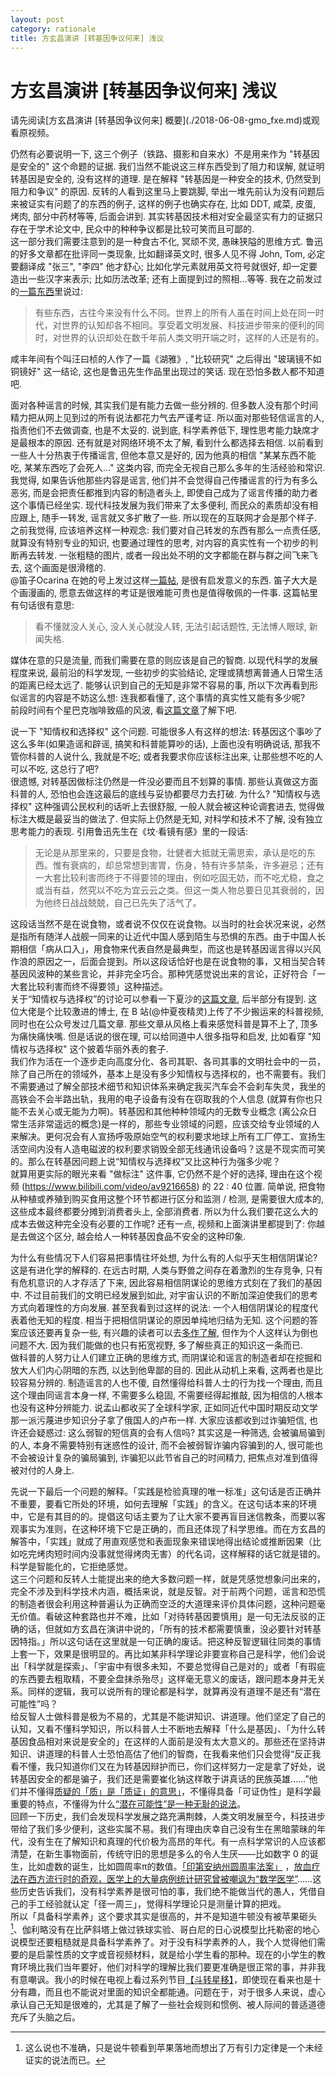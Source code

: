 ```yaml
---
layout: post
category: rationale
title: 方玄昌演讲 [转基因争议何来] 浅议
---
```


# 方玄昌演讲 \[转基因争议何来] 浅议

请先阅读[方玄昌演讲 \[转基因争议何来] 概要](./2018-06-08-gmo_fxe.md)或观看原视频。

仍然有必要说明一下, 这三个例子（铁路、摄影和自来水）不是用来作为 "转基因是安全的" 这个命题的证据. 我们当然不能说这三样东西受到了阻力和误解, 就证明转基因是安全的, 没有这样的道理. 是在解释 "转基因是一种安全的技术, 仍然受到阻力和争议" 的原因. 反转的人看到这里马上要跳脚, 举出一堆先前认为没有问题后来被证实有问题了的东西的例子, 这样的例子也确实存在, 比如 DDT, 咸菜, 皮蛋, 烤肉, 部分中药材等等, 后面会讲到. 其实转基因技术相对安全最坚实有力的证据只存在于学术论文中, 民众中的种种争议都是比较可笑而且可鄙的.  
这一部分我们需要注意到的是一种食古不化, 冥顽不灵, 愚昧狭隘的思维方式. 鲁迅的好多文章都在批评同一类现象, 比如翻译英文时, 很多人见不得 John, Tom, 必定要翻译成 "张三", "李四" 他才舒心; 比如化学元素就用英文符号就很好, 却一定要造出一些汉字来表示; 比如历法改革; 还有上面提到过的照相...等等. 我在之前发过的[一篇东西](https://mp.weixin.qq.com/s?__biz=MzI5MjIwODM0OQ==&mid=2651868183&idx=1&sn=5c75801f5310bca2f19efaf746626f1e&chksm=f7e007a5c0978eb3926eef5d71b513f0fd4e267eb355c8652a955a35af2067e2568e9584c221&mpshare=1&scene=1&srcid=0509bNEPh4UVxHbBvgkd18ZE&pass_ticket=l5uA7v5r9ETq%2FhSnKFNxuun3xVHeRlIzkK8%2B6tk%2Bg6kX1VXa0AmD0AW6cTgp%2FNrv#rd)里说过: 

> 有些东西，古往今来没有什么不同。世界上的所有人虽在时间上处在同一时代，对世界的认知却各不相同。享受着文明发展、科技进步带来的便利的同时，对世界的认识却处在数千年前人类文明开端之时，这样的人还是有的。

咸丰年间有个叫汪曰桢的人作了一篇《湖雅》, "比较研究" 之后得出 "玻璃镜不如铜镜好" 这一结论, 这也是鲁迅先生作品里出现过的笑话. 现在恐怕多数人都不知道吧. 

面对各种谣言的时候, 其实我们是有能力去做一些分辨的. 但多数人没有那个时间精力把从网上见到过的所有说法都花力气去严谨考证. 所以面对那些轻信谣言的人, 指责他们不去做调查, 也是不太妥的. 说到底, 科学素养低下, 理性思考能力缺席才是最根本的原因. 还有就是对网络环境不太了解, 看到什么都选择去相信. 以前看到一些人十分热衷于传播谣言, 但他本意又是好的, 因为他真的相信 "某某东西不能吃, 某某东西吃了会死人..." 这类内容, 而完全无视自己那么多年的生活经验和常识. 我觉得, 如果告诉他那些内容是谣言, 他们并不会觉得自己传播谣言的行为有多么恶劣, 而是会把责任都推到内容的制造者头上, 即使自己成为了谣言传播的助力者这个事情已经坐实. 现代科技发展为我们带来了太多便利, 而民众的素质却没有相应跟上, 随手一转发, 谣言就又多扩散了一些. 所以现在的互联网才会是那个样子.  
之前我觉得, 应该培养这样一种观念: 我们要对自己转发的东西有那么一点责任感, 就算没有特别专业的知识, 也要通过理性的思考, 对内容的真实性有一个初步的判断再去转发. 一张粗糙的图片, 或者一段出处不明的文字都能在群与群之间飞来飞去, 这个画面是很滑稽的.  
@笛子Ocarina 在她的号上发过这样[一篇帖](https://mp.weixin.qq.com/s/aTIfrkK4xVZxn3p1aemkug), 是很有启发意义的东西. 笛子大大是个画漫画的, 愿意去做这样的考证是很难能可贵也是值得敬佩的一件事. 这篇帖里有句话很有意思:

> 看不懂就没人关心, 没人关心就没人转, 无法引起话题性, 无法博人眼球, 新闻失格.

媒体在意的只是流量, 而我们需要在意的则应该是自己的智商. 以现代科学的发展程度来说, 最前沿的科学发现, 一些初步的实验结论, 定理或猜想离普通人日常生活的距离已经太远了. 能够认识到自己的无知是非常不容易的事, 所以下次再看到形似谣言的内容是不妨这么想: 连我都看懂了, 这个事情的真实性又能有多少呢?  
前段时间有个星巴克咖啡致癌的风波, 看[这篇文章](https://mp.weixin.qq.com/s/F-EQv7mrNaFf9ZGU7hjZug)了解下吧.

说一下 "知情权和选择权" 这个问题. 可能很多人有这样的想法: 转基因这个事吵了这么多年\(如果造谣和辟谣, 搞笑和科普能算吵的话), 上面也没有明确说话, 那我不管你科普的人说什么, 我就是不吃; 或者我要求你应该标注出来, 让那些想不吃的人可以不吃, 这总行了吧?  
很遗憾, 对转基因做标注仍然是一件没必要而且不划算的事情. 那些认真做这方面科普的人, 恐怕也会连这最后的底线与妥协都要尽力去打破. 为什么? "知情权与选择权" 这种强调公民权利的话听上去很舒服, 一般人就会被这种论调套进去, 觉得做标注大概是最妥当的做法了. 但实际上仍然是无知, 对科学和技术不了解, 没有独立思考能力的表现. 引用鲁迅先生在《坟·看镜有感》里的一段话:

> 无论是从那里来的，只要是食物，壮健者大抵就无需思索，承认是吃的东西。惟有衰病的，却总常想到害胃，伤身，特有许多禁条，许多避忌；还有一大套比较利害而终于不得要领的理由，例如吃固无妨，而不吃尤稳，食之或当有益，然究以不吃为宜云云之类。但这一类人物总要日见其衰弱的，因为他终日战战兢兢，自己已先失了活气了。

这段话当然不是在说食物，或者说不仅仅在说食物。以当时的社会状况来说，必然是指所有随洋人战舰一同来的让近代中国人感到陌生与恐惧的东西。由于中国人长期相信「病从口入」，用食物来代表自然是最典型，而这也是转基因谣言得以兴风作浪的原因之一，后面会提到。所以这段话恰好也是在说食物的事，又相当契合转基因风波种的某些言论，并非完全巧合。那种凭感觉说出来的言论，正好符合「一大套比较利害而终不得要领」这种描述。  
关于“知情权与选择权”的讨论可以参看一下夏沙的[这篇文章](https://mp.weixin.qq.com/s/rtONwdPZ7e-8J4H4Urcvqg), 后半部分有提到. 这位大佬是个比较激进的博士, 在 B 站\(@仲夏夜精灵)上传了不少搬运来的科普视频, 同时也在公众号发过几篇文章. 那些文章从风格上看来感觉科普是算不上了, 顶多为痛快痛快嘴. 但是话说的很在理, 可以给同道中人很多指导和启发, 比如看穿 "知情权与选择权" 这个披着华丽外表的套子.  
我们作为活在一个逐步走向高度分化、各司其职、各司其事的文明社会中的一员，除了自己所在的领域外，基本上是没有多少知情权与选择权的，也不需要有。我们不需要通过了解全部技术细节和知识体系来确定我买汽车会不会刹车失灵，我坐的高铁会不会半路出轨，我用的电子设备有没有在窃取我的个人信息 \(就算有你也只能不去关心或无能为力啊)。转基因和其他种种领域内的无数专业概念 \(离公众日常生活非常遥远的概念)是一样的，那些专业领域的问题，应该交给专业领域的人来解决。更何况会有人宣扬呼吸原始空气的权利要求地球上所有工厂停工、宣扬生活空间内没有人造电磁波的权利要求销毁全部无线通讯设备吗？这是不现实而可笑的。那么在转基因问题上说“知情权与选择权”又比这种行为强多少呢？  
就算用更实际的眼光来看 "做标注" 这件事, 它仍然不是个好的选择, 理由在这个视频 \(https://www.bilibili.com/video/av9216658) 的 22 : 40 位置. 简单说, 把食物从种植或养殖到购买食用这整个环节都进行区分和监测 / 检测, 是需要很大成本的, 这些成本最终都要分摊到消费者头上, 全部消费者. 所以为什么我们要花这么大的成本去做这种完全没有必要的工作呢? 还有一点, 视频和上面演讲里都提到了: 你越是去做这个区分, 越会给人一种转基因食品不安全的这种印象.

为什么有些情况下人们容易把事情往坏处想, 为什么有的人似乎天生相信阴谋论? 这是有进化学的解释的. 在远古时期, 人类与野兽之间存在着激烈的生存竞争, 只有有危机意识的人才存活了下来, 因此容易相信阴谋论的思维方式刻在了我们的基因中. 不过目前我们的文明已经发展到如此, 对宇宙认识的不断加深迫使我们的思考方式向着理性的方向发展. 甚至我看到过这样的说法: 一个人相信阴谋论的程度代表着他无知的程度. 相当于把相信阴谋论的原因单纯地归结为无知. 这个问题的答案应该还要再复杂一些, 有兴趣的读者可以去[多作了解](https://huanqiukexue.com/a/qianyan/xinli__renwen/2018/0226/27938.html), 但作为个人这样认为倒也问题不大. 因为我们能做的也只有拓宽视野, 多了解些真正的知识这一条而已.  
做科普的人努力让人们建立正确的思维方式, 而阴谋论和谣言的制造者却在挖掘和放大人们内心阴暗的东西, 以达到他卑鄙的目的. 因此从动机上来看, 这两者也是比较容易分辨的. 制造谣言的人也不傻, 自然懂得给科普人士的行为找一个理由, 而且这个理由同谣言本身一样, 不需要多么稳固, 不需要经得起推敲, 因为相信的人根本也没有这种分辨能力. 说孟山都收买了全球科学家, 正如同近代中国时期反动文学那一派污蔑进步知识分子拿了俄国人的卢布一样. 大家应该都收到过诈骗短信, 也许还会疑惑过: 这么弱智的短信真的会有人信吗? 其实这是一种筛选, 会被骗局骗到的人, 本身不需要特别有迷惑性的设计, 而不会被弱智诈骗内容骗到的人, 很可能也不会被设计复杂的骗局骗到, 诈骗犯以此节省自己的时间精力, 把焦点对准到值得被对付的人身上.

先说一下最后一个问题的解释。「实践是检验真理的唯一标准」这句话是否正确并不重要，要看它所处的环境，如何去理解「实践」的含义。在这句话本来的环境中，它是有其目的的。提倡这句话主要为了让大家不要再盲目迷信教条，而要以客观事实为准则，在这种环境下它是正确的，而且还体现了科学思维。而在方玄昌的解答中，「实践」就成了用直观感觉和表面现象来错误地得出结论或推断因果（比如吃完烤肉短时间内没事就觉得烤肉无害）的代名词，这样解释的话它就是错的。科学是智能化的，它拒绝感觉。  
这三个问题和反转人士能提出来的绝大多数问题一样，就是凭感觉想象问出来的，完全不涉及到科学技术内涵，概括来说，就是反智。对于前两个问题，谣言和恐慌的制造者很会利用这种普遍认为正确而空泛的大道理来评价具体问题，这种问题毫无价值。看破这种套路也并不难，比如「对待转基因要慎用」是一句无法反驳的正确的话，但就如方玄昌在演讲中说的，「所有的技术都需要慎重，没必要针对转基因特指。」所以这句话在这里就是一句正确的废话。把这种反智逻辑往同类的事情上套一下，效果是很明显的。再比如某非科学理论非要宣称自己是科学，他们会说出「科学就是探索」、「宇宙中有很多未知，不要总觉得自己是对的」或者「有瑕疵的东西要去粗取精，不要全盘抹杀殆尽」这样毫无意义的废话，跟问题本身并无关系。同样的逻辑，我可以说所有的理论都是科学，就算再没有道理不是还有“潜在可能性”吗？  
给反智人士做科普是极为不易的，尤其是不能讲知识、讲道理。他们坚定了自己的认知，又看不懂科学知识，所以科普人士不断地去解释「什么是基因」、「为什么转基因食品相对来说是安全的」在这样的人面前是没有太大意义的。那些还在坚持讲知识、讲道理的科普人士恐怕高估了他们的智商，在我看来他们只会觉得“反正我看不懂，我只知道你们又在为转基因辩护而已，你们这样努力一定是拿了好处，说转基因安全的都是骗子，我们还是需要崔化钠这样敢于讲真话的民族英雄……”他们并不懂得[质疑的「质」是「质证」的意思」](https://mp.weixin.qq.com/s?__biz=MzU5MzQ2MTgzNQ==&mid=2247483693&idx=1&sn=411a198108449c7408b74128c5f4d9cc&chksm=fe115609c966df1f55cbc481bb99a2995db925f4e07aa0931d31c684596ef93c13aa0d19583f&mpshare=1&scene=1&srcid=0601BctEqAC50khNmEwF7WAR&pass_ticket=uOvpAIUPF5w83RhV%2FejlLi2LJOu6sdFuVjkvE%2F0Uo%2B7oeGEnHiL90zF45o2d3cnv#rd)，不懂得具备「可证伪性」是科学最重要的特点，不懂得为什么[“潜在可能性”是一种无耻的说法](https://mp.weixin.qq.com/s?__biz=MzU5MzQ2MTgzNQ==&mid=2247483731&idx=1&sn=b5f6e6bd70ea57bb65723e2823be903e&chksm=fe115677c966df6110604099b75bc9a96fc7324db065f09f612c5642c9c08965aa1be96b712b&mpshare=1&scene=1&srcid=0601vfichp9fyWshr1tUdP51&pass_ticket=uOvpAIUPF5w83RhV%2FejlLi2LJOu6sdFuVjkvE%2F0Uo%2B7oeGEnHiL90zF45o2d3cnv#rd)。  
回顾一下历史，我们会发现科学发展之路充满荆棘，人类文明发展至今，科技进步带给了我们多少便利，这些实属不易。我们有理由庆幸自己没有生在黑暗蒙昧的年代，没有生在了解知识和真理的代价极为高昂的年代。有一点科学常识的人应该都清楚，在新生事物面前，传统守旧的思想是多么的令人生厌——比如数字 0 的诞生，比如虚数的诞生，比如圆周率π的数值。[「印第安纳州圆周率法案」]( https://en.wikipedia.org/wiki/Indiana_Pi_Bill ) ，[放血疗法在西方流行时的奇观，医学上的大量病例统计研究曾被嘲讽为“数学医学”](https://mp.weixin.qq.com/s?__biz=MzAwOTA0NDg1Mw==&mid=2651648663&idx=1&sn=77d9886c197f18ec8505161d9cce500f&chksm=809dc48db7ea4d9bdea743ed40bc0eff943a7c6eaef09c3e602d4f81c58eee34969b7fc5c24d&mpshare=1&scene=1&srcid=0531tGWox9I4k5DsFHmEzTUg&pass_ticket=uOvpAIUPF5w83RhV%2FejlLi2LJOu6sdFuVjkvE%2F0Uo%2B7oeGEnHiL90zF45o2d3cnv#rd)……这些历史告诉我们，没有科学素养是很可怕的事，我们绝不能做当代的愚人，凭借自己的手工经验就认定「径一周三」，觉得科学理论只是测量计算的把戏。  
所以「具备科学素养」这个要求其实是很高的，并不是知道牛顿没有被苹果砸头[^1 ]、伽利略没有在比萨斜塔上做过铁球实验、哥白尼的日心说模型比托勒密的地心说模型还要粗糙就是具备科学素养了。对于没有科学素养的人，我个人觉得他们需要的是启蒙性质的文字或音视频材料，就是给小学生看的那种。现在的小学生的教育环境比我们当年要好，他们对科学的理解比我们要更准确是很正常的事，并非我有意嘲讽。我小的时候在电视上看过系列节目[【斗转星移】](https://www.bilibili.com/video/av2586045)，即使现在看来也是十分有趣，而且也不能说对里面的知识全都能通。问题在于，对于很多人来说，虚心承认自己无知是很难的，尤其是了解了一些社会规则和惯例、被人际间的普适道德充斥了头脑之后。

[^1]: 这么说也不准确，只是说牛顿看到苹果落地而想出了万有引力定律是一个未经证实的说法而已。